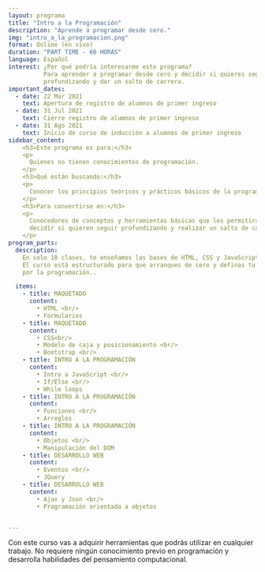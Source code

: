 ```yaml
---
layout: programa
title: "Intro a la Programación"
description: "Aprende a programar desde cero."
img: "intro_a_la_programacion.png"
format: Online (en vivo)
duration: "PART TIME - 60 HORAS"
language: Español
interest: ¿Por qué podría interesarme este programa?
          Para aprender a programar desde cero y decidir si quieres seguir
          profundizando y dar un salto de carrera.
important_dates:
  - date: 22 Mar 2021
    text: Apertura de registro de alumnos de primer ingreso
  - date: 31 Jul 2021
    text: Cierre registro de alumnos de primer ingreso
  - date: 31 Ago 2021
    text: Inicio de curso de inducción a alumnos de primer ingreso
sidebar_content:
    <h3>Este programa es para:</h3>
    <p>
      Quienes no tienen conocimientos de programación.
    </p>
    <h3>Qué están buscando:</h3>
    <p>
      Conocer los principios teóricos y prácticos básicos de la programación.
    </p>
    <h3>Para convertirse en:</h3>
    <p>
      Conocedores de conceptos y herramientas básicas que les permitirán
      decidir si quieren seguir profundizando y realizar un salto de carrera.
    </p>
program_parts:
  description:
    En solo 18 clases, te enseñamos las bases de HTML, CSS y JavaScript.
    El curso está estructurado para que arranques de cero y definas tu interés
    por la programación..

  items:
    - title: MAQUETADO
      content:
        • HTML <br/>
        • Formularios
    - title: MAQUETADO
      content:
        • CSS<br/>
        • Modelo de caja y posicionamiento <br/>
        • Bootstrap <br/>
    - title: INTRO A LA PROGRAMACIÓN
      content:
        • Intro a JavaScript <br/>
        • If/Else <br/>
        • While loops
    - title: INTRO A LA PROGRAMACIÓN 
      content:
        • Funciones <br/>
        • Arreglos
    - title: INTRO A LA PROGRAMACIÓN
      content:
        • Objetos <br/>
        • Manipulación del DOM
    - title: DESARROLLO WEB
      content:
        • Eventos <br/>
        • JQuery
    - title: DESARROLLO WEB
      content:
        • Ajax y Json <br/>
        • Programación orientada a objetos


---
```

Con este curso vas a adquirir herramientas que podrás utilizar en cualquier
trabajo. No requiere ningún conocimiento previo en programación y desarrolla
habilidades del pensamiento computacional.
